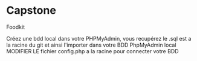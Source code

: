 # Capstone
Foodkit


Créez une bdd local dans votre PHPMyAdmin, vous recupérez le .sql est a la racine du git et ainsi l'importer dans votre BDD PhpMyAdmin local
MODIFIER LE fichier config.php a la racine pour connecter votre BDD
